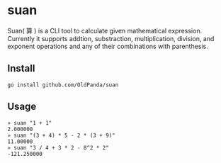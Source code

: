 # suan

Suan( 算 ) is a CLI tool to calculate given mathematical expression.
Currently it supports addtion, substraction, multiplication, division, and
exponent operations and any of their combinations with parenthesis.

## Install

```
go install github.com/OldPanda/suan
```

## Usage

```
» suan "1 + 1"
2.000000
» suan "(3 + 4) * 5 - 2 * (3 + 9)"
11.00000
» suan "3 / 4 + 3 * 2 - 8^2 * 2"
-121.250000
```
